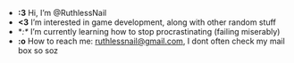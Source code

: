 - **:3** Hi, I’m @RuthlessNail
- **<3** I’m interested in game development, along with other random stuff
- **:\** I’m currently learning how to stop procrastinating (failing miserably)
- **:o** How to reach me: ruthlessnail@gmail.com, I dont often check my mail box so soz

<!---
RuthlessNail/RuthlessNail is a ✨ special ✨ repository because its `README.md` (this file) appears on your GitHub profile.
You can click the Preview link to take a look at your changes.
--->
